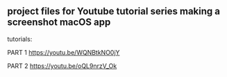 ## project files for Youtube tutorial series making a screenshot macOS app

tutorials:

PART 1 https://youtu.be/WQNBtkNO0jY

PART 2 https://youtu.be/oQL9nrzV_Ok
